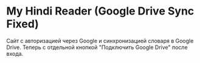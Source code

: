 
# My Hindi Reader (Google Drive Sync Fixed)

Сайт с авторизацией через Google и синхронизацией словаря в Google Drive.
Теперь с отдельной кнопкой "Подключить Google Drive" после входа.
